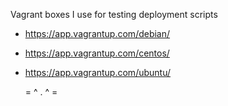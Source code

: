 Vagrant boxes I use for testing deployment scripts

+ <https://app.vagrantup.com/debian/>
+ <https://app.vagrantup.com/centos/>
+ <https://app.vagrantup.com/ubuntu/>

	= ^ . ^ =
